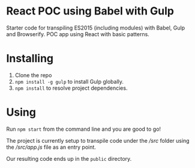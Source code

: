 # React POC using Babel with Gulp

Starter code for transpiling ES2015 (including modules) with Babel, Gulp and Browserify.
POC app using React with basic patterns.


# Installing

1. Clone the repo
2. `npm install -g gulp` to install Gulp globally.
3. `npm install` to resolve project dependencies.

# Using

Run `npm start` from the command line and you are good to go!

The project is currently setup to transpile code under the _/src_ folder using the _/src/app.js_ file as an entry point.

Our resulting code ends up in the `public` directory.

